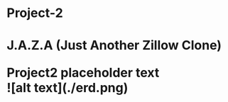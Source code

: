 # Project-2
<h1> J.A.Z.A (Just Another Zillow Clone)
<br>
<p>Project2 placeholder text
<br>
![alt text](./erd.png)
